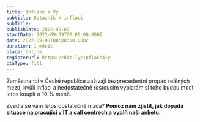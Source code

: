 ```yaml
---
title: Inflace a Vy
subtitle: Dotazník k inflaci
subTitle:
publishDate: 2022-08-09
startDate: 2022-09-09T00:00:00.000Z
date: 2022-09-08T00:00:00.000Z
duration: 1 měsíc
place: Online
registerUrl: https://bit.ly/InflaceATy
ctaType: fill
---
```

Zaměstnanci v České republice zažívají bezprecedentní propad reálných mezd,
kvůli inflaci a nedostatečně rostoucím výplatám si toho budou moct letos koupit o 10 % méně.

Zvedla se vám letos dostatečně mzda? **Pomoz nám zjistit, jak dopadá situace na pracující v IT a call centrech a vyplň naši anketu.**
